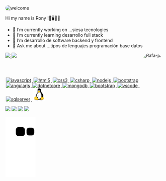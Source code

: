  <div>
      <img align="center" alt="welcome" height="300" style="border-radius:50px;" src="https://c.tenor.com/PfwqKNNydVEAAAAC/welcome.gif"> 
 </div>
 
Hi my name is Rony !👋🖥️👨‍💻
 
- 🔭 I’m currently working on ...siesa tecnologies
- 🌱 I’m currently learning desarrollo full stack
- 👯 I’m desarrollo de software backend y frontend
- 💬 Ask me about ...tipos de lenguajes programación base datos 
  
<div alinear="centro">
  <a href="https://github.com/ronybolivar842">
  <img height="180em" src="https://github-readme-stats.vercel.app/api?username=ronybolivar842&show_icons=true&theme=dark&include_all_commits=true&count_private=true"/>
  <img height="180em" src="https://github-readme-stats.vercel.app/api/top-langs/?username=ronybolivar842&layout=compact&langs_count=7&theme=dark"/>
   <img align="right" alt="Rafa-pic" height="200" style="border-radius:50px;" src="https://i.blogs.es/435a43/7_navegando/450_1000.gif">
  </div>
  
  ##
  
  <div style="display: inline_block"><br>
 
   <img src="https://cdn.jsdelivr.net/gh/devicons/devicon/icons/javascript/javascript-original.svg" alt="javascript" widtf="40" height="40" style="max-width:100%;margin: 0 2px;"></img>
   <img src="https://cdn.jsdelivr.net/gh/devicons/devicon/icons/html5/html5-plain-wordmark.svg" alt="html5" widtf="40" height="40" style="max-width:100%;margin: 0 2px;"></img> 
  <img src="https://cdn.jsdelivr.net/gh/devicons/devicon/icons/css3/css3-plain-wordmark.svg" alt="css3" widtf="40" height="40" style="max-width:100%;margin: 0 2px;"></img> 
  <img src="https://cdn.jsdelivr.net/gh/devicons/devicon/icons/csharp/csharp-original.svg" alt="csharp" widtf="40" height="40" style="max-width:100%;margin: 0 2px;"></img> 
  <img src="https://cdn.jsdelivr.net/gh/devicons/devicon/icons/nodejs/nodejs-plain-wordmark.svg" alt="nodejs" widtf="40" height="40" style="max-width:100%;margin: 0 2px;"></img> 
  <img src="https://cdn.jsdelivr.net/gh/devicons/devicon/icons/bootstrap/bootstrap-plain-wordmark.svg" alt="bootstrap" widtf="40" height="40" style="max-width:100%;margin: 0 2px;"></img> 
  <img src="https://cdn.jsdelivr.net/gh/devicons/devicon/icons/angularjs/angularjs-original.svg" alt="angularjs" widtf="40" height="40" style="max-width:100%;margin: 0 2px;"></img> 
  <img src="https://cdn.jsdelivr.net/gh/devicons/devicon/icons/dotnetcore/dotnetcore-original.svg" alt="dotnetcore" widtf="40" height="40" style="max-width:100%;margin: 0 2px;"></img>
   <img src="https://cdn.jsdelivr.net/gh/devicons/devicon/icons/mongodb/mongodb-plain-wordmark.svg" alt="mongodb" widtf="40" height="40" style="max-width:100%;margin: 0 2px;"></img>
  <img src="https://cdn.jsdelivr.net/gh/devicons/devicon/icons/bootstrap/bootstrap-plain-wordmark.svg" alt="bootstrap" widtf="40" height="40" style="max-width:100%;margin: 0 2px;"></img>
   <img src="https://cdn.jsdelivr.net/gh/devicons/devicon/icons/vscode/vscode-original-wordmark.svg" alt="vscode" widtf="40" height="40" style="max-width:100%;margin: 0 2px;"></img>
   <img src="https://cdn.jsdelivr.net/gh/devicons/devicon/icons/git/git-plain-wordmark.svg" alt="" widtf="40" height="40" style="max-width:100%;margin: 0 2px;"></img>
   <img src="https://www.svgrepo.com/show/303229/microsoft-sql-server-logo.svg" alt="sqlserver" widtf="40" height="40" style="max-width:100%;margin: 0 2px;"></img> 
   <img src="https://raw.githubusercontent.com/devicons/devicon/master/icons/linux/linux-original.svg" alt="linux" widtf="40" height="40" style="max-width:100%;margin: 0 2px;"></img> 
   
  
</div>

<div>
 
 <a href="https://discord.com/channels/932606406513819668/932608699883749386" target="_blank"><img src="https://img.shields.io/badge/Discord-7289DA?style=for-the-badge&logo= discordia&logoColor=blanco" target="_blank"></a>
  <a href = "https://mail.google.com/mail/u/0/?tab=wm#inbox"><img src="https://img.shields.io/badge/Gmail-D14836?style=for-the-badge&logo=gmail&logoColor=white" target ="_blank"></a>
  <a href="https://www.linkedin.com/in/roni-ñahui-bolivar-6a29b41a6/" target="_blank"><img src="https://img.shields.io/badge/-LinkedIn-%230077B5?style=for-the-badge&logo=linkedin&logoColor=white" target="_blank"></a>
 <a href="https://outlook.live.com/mail/0/" target="_blank"><img src="https://img.shields.io/badge/Microsoft_Outlook-0078D4?style=for-the-badge&logo=microsoft-outlook&logoColor=white" target="_blank"></a>
 
  ![Animación de serpiente](https://github.com/rafaballerini/rafaballerini/blob/output/github-contribution-grid-snake.svg)
 
</div>

